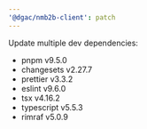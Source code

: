```yaml
---
'@dgac/nmb2b-client': patch
---
```


Update multiple dev dependencies:
- pnpm v9.5.0
- changesets v2.27.7
- prettier v3.3.2
- eslint v9.6.0
- tsx v4.16.2
- typescript v5.5.3
- rimraf v5.0.9